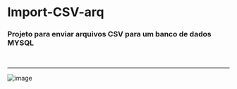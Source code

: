 <h1>  Import-CSV-arq </h1>
<h3> Projeto para enviar arquivos CSV para um banco de dados MYSQL</h3>
<br>
<hr>

![image](https://github.com/stevammm/Import-CSV-arq/assets/129697376/e9023474-b81e-49c0-9a50-64073bc60b74)

